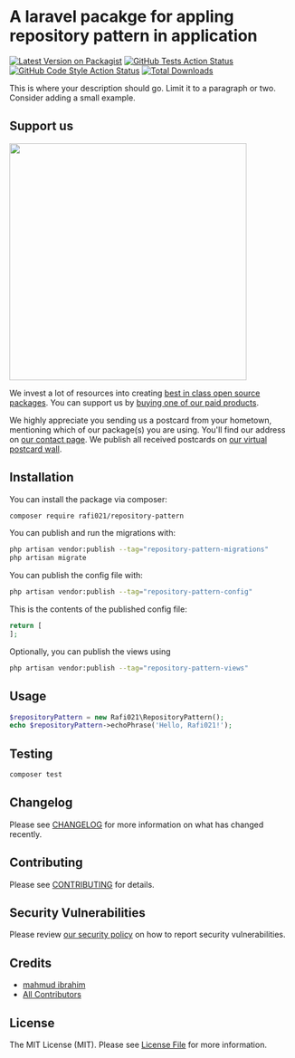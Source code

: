# A laravel pacakge for appling repository pattern in application

[![Latest Version on Packagist](https://img.shields.io/packagist/v/rafi021/repository-pattern.svg?style=flat-square)](https://packagist.org/packages/rafi021/repository-pattern)
[![GitHub Tests Action Status](https://img.shields.io/github/actions/workflow/status/rafi021/repository-pattern/run-tests.yml?branch=main&label=tests&style=flat-square)](https://github.com/rafi021/repository-pattern/actions?query=workflow%3Arun-tests+branch%3Amain)
[![GitHub Code Style Action Status](https://img.shields.io/github/actions/workflow/status/rafi021/repository-pattern/fix-php-code-style-issues.yml?branch=main&label=code%20style&style=flat-square)](https://github.com/rafi021/repository-pattern/actions?query=workflow%3A"Fix+PHP+code+style+issues"+branch%3Amain)
[![Total Downloads](https://img.shields.io/packagist/dt/rafi021/repository-pattern.svg?style=flat-square)](https://packagist.org/packages/rafi021/repository-pattern)

This is where your description should go. Limit it to a paragraph or two. Consider adding a small example.

## Support us

[<img src="https://github-ads.s3.eu-central-1.amazonaws.com/repository-pattern.jpg?t=1" width="419px" />](https://spatie.be/github-ad-click/repository-pattern)

We invest a lot of resources into creating [best in class open source packages](https://spatie.be/open-source). You can support us by [buying one of our paid products](https://spatie.be/open-source/support-us).

We highly appreciate you sending us a postcard from your hometown, mentioning which of our package(s) you are using. You'll find our address on [our contact page](https://spatie.be/about-us). We publish all received postcards on [our virtual postcard wall](https://spatie.be/open-source/postcards).

## Installation

You can install the package via composer:

```bash
composer require rafi021/repository-pattern
```

You can publish and run the migrations with:

```bash
php artisan vendor:publish --tag="repository-pattern-migrations"
php artisan migrate
```

You can publish the config file with:

```bash
php artisan vendor:publish --tag="repository-pattern-config"
```

This is the contents of the published config file:

```php
return [
];
```

Optionally, you can publish the views using

```bash
php artisan vendor:publish --tag="repository-pattern-views"
```

## Usage

```php
$repositoryPattern = new Rafi021\RepositoryPattern();
echo $repositoryPattern->echoPhrase('Hello, Rafi021!');
```

## Testing

```bash
composer test
```

## Changelog

Please see [CHANGELOG](CHANGELOG.md) for more information on what has changed recently.

## Contributing

Please see [CONTRIBUTING](CONTRIBUTING.md) for details.

## Security Vulnerabilities

Please review [our security policy](../../security/policy) on how to report security vulnerabilities.

## Credits

- [mahmud ibrahim](https://github.com/ibrahim-shuttlebd)
- [All Contributors](../../contributors)

## License

The MIT License (MIT). Please see [License File](LICENSE.md) for more information.
